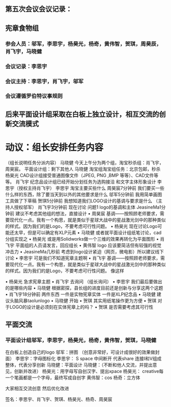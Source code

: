 ## 第五次会议会议记录：
## 宪章食物组
### 参会人员：邬军，李思宇，杨昊光，杨奇，黄伟智，贺琪，周昊辰，肖飞宇，马晓健
### 会议记录：李思宇
### 会议主持：李思宇，肖飞宇，邬军 
### 会议遵循罗伯特议事规则
## 后来平面设计组采取在白板上独立设计，相互交流的创新交流模式


# 动议：组长安排任务内容
（组长说明任务分派内容）
马晓健
今天上午分为两个组，淘宝秒杀组：肖飞宇，周昊宸。 平面设计组：剩下其他人
马晓健
淘宝组淘宝组任务：北京包邮，秒杀
杨昊光
CAD设计组接受普通图像文件（JPEG, PNG ,BMP 等等）、CAD文件等等。
肖飞宇
纪念品设计组已经开始分划任务为选购接洽 和文字主体形象设计
李思宇（授权主持肖飞宇）
李思宇
淘宝主要买些什么
周昊宸7分钟前
我们要买一些什么样的东西，除了要当天到以外的其他要求是什么
邬军5分钟前
我用简单画图工具做了下草稿
贺琪5分钟前
我想知道我们LOGO设计的基调与要求是什么
（主持人授权邬军）
肖飞宇3分钟前
现在讨论 问题1 logo的基调和主体
JeasineMa1分钟前
建议不考虑其他组的想法，直接设计
•	周昊宸
基调——按照顾老师要求，需要现代化一点。我有一个构思，就是类似于星球大战中的星战激光剑中的那种类似的样式。因为我们的是Logo，不要考虑可行性问题。
•	杨昊光
现在讨论Logo可能还太早，但是可以确定有XLP元素
•	马晓健
或者就平面设计组纸笔讨论，cad分组实现之
•	杨昊光
或是用Solidworks做一个三维的效果再转化为平面图形
•	肖飞宇
平面组的人员请发言，回应组长
•	黄伟智
logo 应该要简洁但有较强的视觉冲击力
•	JeasineMa几秒前
考虑到logo设计紧迫（网页，微电影）所以建议线下讨论
•	李思宇
可是我们不知道宪章主题啊
•	肖飞宇
基调——按照顾老师要求，需要现代化一点。我有一个构思，就是类似于星球大战中的星战激光剑中的那种类似的样式。因为我们的是Logo，不要考虑可行性问题。 像这样

•	杨昊光
急求宪章主题
•	肖飞宇
去询问
（组长询问）
•	李思宇
我们最后要做出的是哪些内容
•	马晓健
根据密探，县长组的进度目前还是创新与分享这两个这题
•	肖飞宇18分钟前
两件东西 一件是实物宪章实体 一件是XLP纪念品
•	马晓健
建议头脑风暴taolunlogo
•	马晓健
开始
•	贺琪
其实用纸笔操作更为方便
•	贺琪
对于LOGO的设计是必须刻在实体宪章上的吗？
•	贺琪
是否需要考虑其可行性


## 平面交流
### 平面设计组邬军，李思宇，杨昊光，杨奇，黄伟智，贺琪，马晓健
在白板上创造自己的logo
邬军：拼图 （创意非常好，可设计成很好的效果做封面）
李思宇：字母图标化
李思宇： S space 中间断开 代表share 连接I和V组成整体，代表分享创新
马晓健：平面设计
马晓健：（不断和他人交流，并提出意见，创新并改进）
杨昊光：用字母写自创汉字、提出xpace
杨昊光： creative每一个笔画都是一个字母，最终写成自创字
黄伟智：cos
杨奇：立方体



大家相互交流创意
然后优化改进




签名：李思宇、肖飞宇、贺琪、杨昊光、杨奇、周昊宸